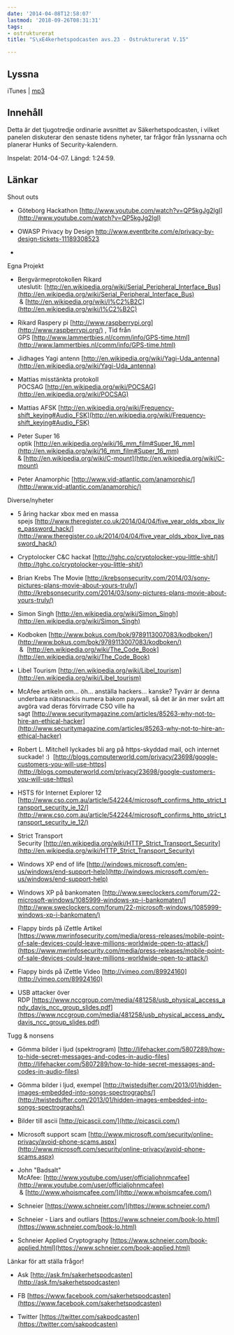 ```yaml
---
date: '2014-04-08T12:58:07'
lastmod: '2018-09-26T08:31:31'
tags:
- ostrukturerat
title: "S\xE4kerhetspodcasten avs.23 - Ostrukturerat V.15"

---
```

## Lyssna

iTunes \| [mp3](http://traffic.libsyn.com/sakerhetspodcasten/sakpv15_ostrukturerat_mixdown.mp3)

## Innehåll

Detta är det tjugotredje ordinarie avsnittet av Säkerhetspodcasten, i vilket panelen
diskuterar den senaste tidens nyheter, tar frågor från lyssnarna och planerar Hunks
of Security-kalendern.

Inspelat: 2014-04-07. Längd: 1:24:59.

## Länkar

Shout outs

* Göteborg Hackathon [http://www.youtube.com/watch?v=QP5kgJg2lgI](http://www.youtube.com/watch?v=QP5kgJg2lgI)

* OWASP Privacy by Design http://www.eventbrite.com/e/privacy-by-design-tickets-11189308523

*



Egna Projekt

* Bergvärmeprotokollen Rikard uteslutit: [http://en.wikipedia.org/wiki/Serial_Peripheral_Interface_Bus](http://en.wikipedia.org/wiki/Serial_Peripheral_Interface_Bus)  & [http://en.wikipedia.org/wiki/I%C2%B2C](http://en.wikipedia.org/wiki/I%C2%B2C)

* Rikard Raspery pi [http://www.raspberrypi.org](http://www.raspberrypi.org/) , Tid från GPS [http://www.lammertbies.nl/comm/info/GPS-time.html](http://www.lammertbies.nl/comm/info/GPS-time.html)

* Jidhages Yagi antenn [http://en.wikipedia.org/wiki/Yagi-Uda_antenna](http://en.wikipedia.org/wiki/Yagi-Uda_antenna)

* Mattias misstänkta protokoll POCSAG [http://en.wikipedia.org/wiki/POCSAG](http://en.wikipedia.org/wiki/POCSAG)

* Mattias AFSK [http://en.wikipedia.org/wiki/Frequency-shift_keying#Audio_FSK](http://en.wikipedia.org/wiki/Frequency-shift_keying#Audio_FSK)

* Peter Super 16 optik [http://en.wikipedia.org/wiki/16_mm_film#Super_16_mm](http://en.wikipedia.org/wiki/16_mm_film#Super_16_mm)  & [http://en.wikipedia.org/wiki/C-mount](http://en.wikipedia.org/wiki/C-mount)

* Peter Anamorphic [http://www.vid-atlantic.com/anamorphic/](http://www.vid-atlantic.com/anamorphic/)



Diverse/nyheter

* 5 åring hackar xbox med en massa spejs [http://www.theregister.co.uk/2014/04/04/five_year_olds_xbox_live_password_hack/](http://www.theregister.co.uk/2014/04/04/five_year_olds_xbox_live_password_hack/)

* Cryptolocker C&C hackat [http://tghc.co/cryptolocker-you-little-shit/](http://tghc.co/cryptolocker-you-little-shit/)

* Brian Krebs The Movie [http://krebsonsecurity.com/2014/03/sony-pictures-plans-movie-about-yours-truly/](http://krebsonsecurity.com/2014/03/sony-pictures-plans-movie-about-yours-truly/)

* Simon Singh [http://en.wikipedia.org/wiki/Simon_Singh](http://en.wikipedia.org/wiki/Simon_Singh)

* Kodboken [http://www.bokus.com/bok/9789113007083/kodboken/](http://www.bokus.com/bok/9789113007083/kodboken/)  &  [http://en.wikipedia.org/wiki/The_Code_Book](http://en.wikipedia.org/wiki/The_Code_Book)

* Libel Tourism [http://en.wikipedia.org/wiki/Libel_tourism](http://en.wikipedia.org/wiki/Libel_tourism)

* McAfee artikeln om... öh... anställa hackers... kanske? Tyvärr är denna underbara nätsnackis numera bakom paywall, så det är än mer svårt att avgöra vad deras förvirrade CSO ville ha sagt [http://www.securitymagazine.com/articles/85263-why-not-to-hire-an-ethical-hacker](http://www.securitymagazine.com/articles/85263-why-not-to-hire-an-ethical-hacker)

* Robert L. Mitchell lyckades bli arg på https-skyddad mail, och internet suckade! :)  [http://blogs.computerworld.com/privacy/23698/google-customers-you-will-use-https](http://blogs.computerworld.com/privacy/23698/google-customers-you-will-use-https)

* HSTS för Internet Explorer 12 [http://www.cso.com.au/article/542244/microsoft_confirms_http_strict_transport_security_ie_12/](http://www.cso.com.au/article/542244/microsoft_confirms_http_strict_transport_security_ie_12/)

* Strict Transport Security [http://en.wikipedia.org/wiki/HTTP_Strict_Transport_Security](http://en.wikipedia.org/wiki/HTTP_Strict_Transport_Security)

* Windows XP end of life [http://windows.microsoft.com/en-us/windows/end-support-help](http://windows.microsoft.com/en-us/windows/end-support-help)

* Windows XP på bankomaten [http://www.sweclockers.com/forum/22-microsoft-windows/1085999-windows-xp-i-bankomaten/](http://www.sweclockers.com/forum/22-microsoft-windows/1085999-windows-xp-i-bankomaten/)

* Flappy birds på iZettle Artikel [https://www.mwrinfosecurity.com/media/press-releases/mobile-point-of-sale-devices-could-leave-millions-worldwide-open-to-attack/](https://www.mwrinfosecurity.com/media/press-releases/mobile-point-of-sale-devices-could-leave-millions-worldwide-open-to-attack/)

* Flappy birds på iZettle Video [http://vimeo.com/89924160](http://vimeo.com/89924160)

* USB attacker över RDP [https://www.nccgroup.com/media/481258/usb_physical_access_andy_davis_ncc_group_slides.pdf](https://www.nccgroup.com/media/481258/usb_physical_access_andy_davis_ncc_group_slides.pdf)



Tugg & nonsens

* Gömma bilder i ljud (spektrogram) [http://lifehacker.com/5807289/how-to-hide-secret-messages-and-codes-in-audio-files](http://lifehacker.com/5807289/how-to-hide-secret-messages-and-codes-in-audio-files)

* Gömma bilder i ljud, exempel [http://twistedsifter.com/2013/01/hidden-images-embedded-into-songs-spectrographs/](http://twistedsifter.com/2013/01/hidden-images-embedded-into-songs-spectrographs/)

* Bilder till ascii [http://picascii.com/](http://picascii.com/)

* Microsoft support scam [http://www.microsoft.com/security/online-privacy/avoid-phone-scams.aspx](http://www.microsoft.com/security/online-privacy/avoid-phone-scams.aspx)

* John "Badsalt" McAfee: [http://www.youtube.com/user/officialjohnmcafee](http://www.youtube.com/user/officialjohnmcafee)  & [http://www.whoismcafee.com/](http://www.whoismcafee.com/)

* Schneier [https://www.schneier.com/](https://www.schneier.com/)

* Schneier - Liars and outliars [https://www.schneier.com/book-lo.html](https://www.schneier.com/book-lo.html)

* Schneier Applied Cryptography [https://www.schneier.com/book-applied.html](https://www.schneier.com/book-applied.html)



Länkar för att ställa frågor!

* Ask [http://ask.fm/sakerhetspodcasten](http://ask.fm/sakerhetspodcasten)

* FB [https://www.facebook.com/sakerhetspodcasten](https://www.facebook.com/sakerhetspodcasten)

* Twitter [https://twitter.com/sakpodcasten](https://twitter.com/sakpodcasten)




